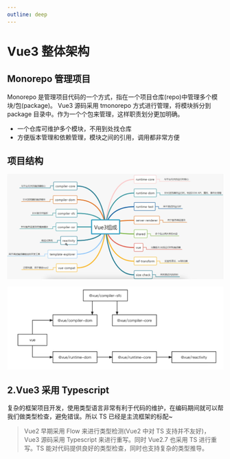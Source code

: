 ```yaml
---
outline: deep
---
```


# Vue3 整体架构

## Monorepo 管理项目

Monorepo 是管理项目代码的一个方式，指在一个项目仓库(repo)中管理多个模块/包(package)。 Vue3 源码采用 tmonorepo 方式进行管理，将模块拆分到 package 目录中。作为一个个包来管理，这样职责划分更加明确。

- 一个仓库可维护多个模块，不用到处找仓库
- 方便版本管理和依赖管理，模块之间的引用，调用都非常方便

## 项目结构

![](./img/1.png)

![](./img/2.png)

## 2.Vue3 采用 Typescript

复杂的框架项目开发，使用类型语言非常有利于代码的维护，在编码期间就可以帮我们做类型检查，避免错误。所以 TS 已经是主流框架的标配~

> Vue2 早期采用 Flow 来进行类型检测(Vue2 中对 TS 支持并不友好)， Vue3 源码采用 Typescript 来进行重写。同时 Vue2.7 也采用 TS 进行重写。TS 能对代码提供良好的类型检查，同时也支持复杂的类型推导。

